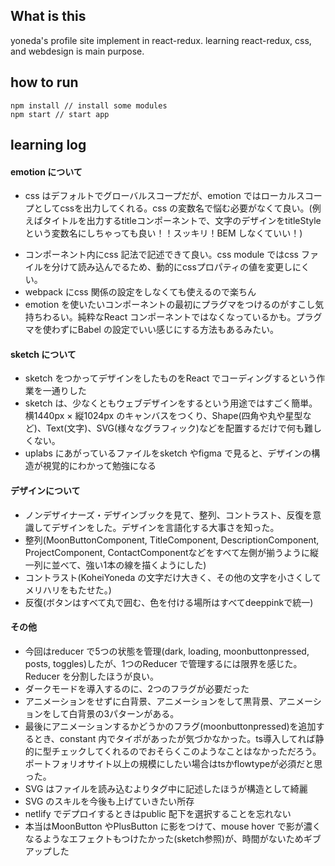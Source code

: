 ## What is this

yoneda's profile site implement in react-redux.
learning react-redux, css, and webdesign is main purpose.

## how to run

```
npm install // install some modules
npm start // start app
```

## learning log

#### emotion について
 - css はデフォルトでグローバルスコープだが、emotion ではローカルスコープとしてcssを出力してくれる。css の変数名で悩む必要がなくて良い。(例えばタイトルを出力するtitleコンポーネントで、文字のデザインをtitleStyleという変数名にしちゃっても良い！！スッキリ！BEM しなくていい！)
 * コンポーネント内にcss 記法で記述できて良い。css module ではcss ファイルを分けて読み込んでるため、動的にcssプロパティの値を変更しにくい。
 * webpack にcss 関係の設定をしなくても使えるので楽ちん
 * emotion を使いたいコンポーネントの最初にプラグマをつけるのがすこし気持ちわるい。純粋なReact コンポーネントではなくなっているかも。プラグマを使わずにBabel の設定でいい感じにする方法もあるみたい。


#### sketch について
 * sketch をつかってデザインをしたものをReact でコーディングするという作業を一通りした
 * sketch は、少なくともウェブデザインをするという用途ではすごく簡単。横1440px × 縦1024px のキャンバスをつくり、Shape(四角や丸や星型など)、Text(文字)、SVG(様々なグラフィック)などを配置するだけで何も難しくない。
 * uplabs にあがっているファイルをsketch やfigma で見ると、デザインの構造が視覚的にわかって勉強になる

#### デザインについて
 * ノンデザイナーズ・デザインブックを見て、整列、コントラスト、反復を意識してデザインをした。デザインを言語化する大事さを知った。
 * 整列(MoonButtonComponent, TitleComponent, DescriptionComponent, ProjectComponent, ContactComponentなどをすべて左側が揃うように縦一列に並べて、強い1本の線を描くようにした)
 * コントラスト(KoheiYoneda の文字だけ大きく、その他の文字を小さくしてメリハリをもたせた。)
 * 反復(ボタンはすべて丸で囲む、色を付ける場所はすべてdeeppinkで統一)

#### その他
* 今回はreducer で5つの状態を管理(dark, loading, moonbuttonpressed, posts, toggles)したが、1つのReducer で管理するには限界を感じた。Reducer を分割したほうが良い。
* ダークモードを導入するのに、2つのフラグが必要だった
* アニメーションをせずに白背景、アニメーションをして黒背景、アニメーションをして白背景の3パターンがある。
* 最後にアニメーションするかどうかのフラグ(moonbuttonpressed)を追加するとき、constant 内でタイポがあったが気づかなかった。ts導入してれば静的に型チェックしてくれるのでおそらくこのようなことはなかっただろう。ポートフォリオサイト以上の規模にしたい場合はtsかflowtypeが必須だと思った。
* SVG はファイルを読み込むよりタグ中に記述したほうが構造として綺麗
* SVG のスキルを今後も上げていきたい所存
* netlify でデプロイするときはpublic 配下を選択することを忘れない
* 本当はMoonButton やPlusButton に影をつけて、mouse hover で影が濃くなるようなエフェクトもつけたかった(sketch参照)が、時間がないためギブアップした
